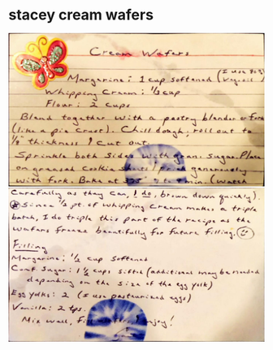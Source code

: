 stacey cream wafers
======================================
![Original Recipe 1](./imgs/stacey_cream_wafers-1.jpg "Original Recipe  1")
![Original Recipe 2](./imgs/stacey_cream_wafers-2.jpg "Original Recipe  2")
